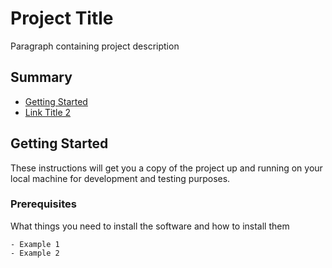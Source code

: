 # Project Title

Paragraph containing project description

## Summary

  - [Getting Started](#getting-started)
  - [Link Title 2](#2)

## Getting Started

These instructions will get you a copy of the project up and running on
your local machine for development and testing purposes.

### Prerequisites

What things you need to install the software and how to install them

    - Example 1
    - Example 2